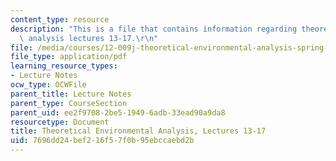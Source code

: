 ```yaml
---
content_type: resource
description: "This is a file that contains information regarding theoretical environmental\
  \ analysis lectures 13-17.\r\n"
file: /media/courses/12-009j-theoretical-environmental-analysis-spring-2015/7696dd24bef216f57f0b95ebccaebd2b_MIT12_009JS15_13-17glacial.pdf
file_type: application/pdf
learning_resource_types:
- Lecture Notes
ocw_type: OCWFile
parent_title: Lecture Notes
parent_type: CourseSection
parent_uid: ee2f9708-2be5-1949-6adb-33ead90a9da8
resourcetype: Document
title: Theoretical Environmental Analysis, Lectures 13-17
uid: 7696dd24-bef2-16f5-7f0b-95ebccaebd2b
---
```

